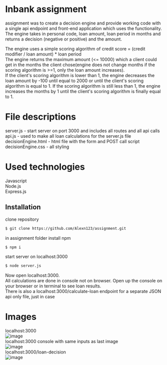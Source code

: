 # Inbank assignment

assignment was to create a decision engine and provide working code with a single api endpoint and front-end application which uses the functionality. The engine takes in personal code, loan amount, loan period in
months and returns a decision (negative or positive) and the amount.

The engine uses a simple scoring algorithm of credit score = (credit modifier / loan amount) \* loan period  
The engine returns the maximum amount (<= 10000) which a client could get in the months the client chose(engine does not change months if the scoring algorithm is >=1, only the loan amount increases).  
If the client's scoring algorithm is lower than 1, the engine decreases the loan amount by -100 until equal to 2000 or until the client's scoring algorithm is equal to 1. If the scoring algorithm is still less than 1, the engine increases the months by 1 until the client's scoring algorithm is finally equal to 1.

# File descriptions

server.js - start server on port 3000 and includes all routes and all api calls  
api.js - used to make all loan calculations for the server.js file  
decisionEngine.html - html file with the form and POST call script  
decisionEngine.css - all styling

# Used technologies

Javascript  
Node.js  
Express.js

## Installation

clone repository

```bash
$ git clone https://github.com/Alexn123/assignment.git
```

in assignment folder install npm

```bash
$ npm i
```

start server on localhost:3000

```bash
$ node server.js
```

Now open localhost:3000.  
All calculations are done in console not on browser. Open up the console on your browser or in terminal to see loan results.  
There is also a localhost:3000/calculate-loan endpoint for a separate JSON api only file, just in case

# Images
localhost:3000  
![image](https://user-images.githubusercontent.com/71014196/233327180-8c1a997b-65b8-4a76-8e01-e180d8f059a9.png)  
localhost:3000 console with same inputs as last image  
![image](https://user-images.githubusercontent.com/71014196/233266515-2728acc0-091f-487c-9809-2fe98ad797d9.png)  
localhost:3000/loan-decision  
![image](https://user-images.githubusercontent.com/71014196/233266604-36bae538-ff03-4090-aaa8-392b990a28cc.png)  




